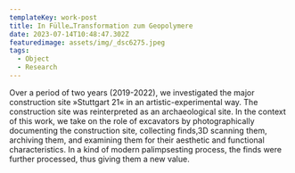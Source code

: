```yaml
---
templateKey: work-post
title: In Fülle…Transformation zum Geopolymere
date: 2023-07-14T10:48:47.302Z
featuredimage: assets/img/_dsc6275.jpeg
tags:
  - Object
  - Research
---
```

Over a period of two years (2019-2022), we investigated the major construction site »Stuttgart 21« in an artistic-experimental way. The construction site was reinterpreted as an archaeological site. In the context of this work, we take on the role of excavators by photographically documenting the construction site, collecting finds,3D scanning them, archiving them, and examining them for their aesthetic and functional characteristics. In a kind of modern palimpsesting process, the finds were further processed, thus giving them a new value.